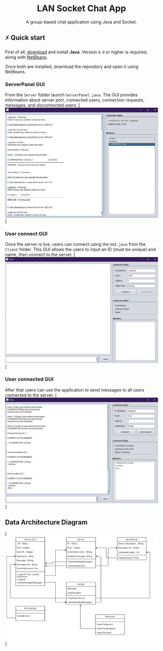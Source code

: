 <h1 align="center">
  LAN Socket Chat App
</h1>
<p align="center">A group-based chat application using Java and Socket.</p>

## ⚡️ Quick start

First of all, [download](https://java.com/en/download/help/download_options.html) and install **Java**. Version `8.0` or higher is required, along with [NetBeans](https://netbeans.apache.org/download/index.html). 

Once both are installed, download the repository and open it using NetBeans.

### ServerPanel GUI
From the `Server` folder launch `ServerPanel.java`. The GUI provides information about server port, connected users, connection requests, messages, and disconnected users.
[![ServerPanel GUI](https://github.com/KSJaay/LAN-Chat-App/blob/main/.github/Server.JPG)]

### User connect GUI
Once the server is live, users can connect using the `GUI.java` from the `Client` folder. This GUI allows the users to input an ID (must be unique) and name, then connect to the server.
[![User connect GUI](https://github.com/KSJaay/LAN-Chat-App/blob/main/.github/ConnectingUser.JPG)]

### User connected GUI
After that users can use the application to send messages to all users connected to the server.
[![User connected GUI](https://github.com/KSJaay/LAN-Chat-App/blob/main/.github/ActiveUser.JPG)]

## Data Architecture Diagram
[![Data Architecture Diagram](https://github.com/KSJaay/LAN-Chat-App/blob/main/.github/JavaDataArc.png)]
